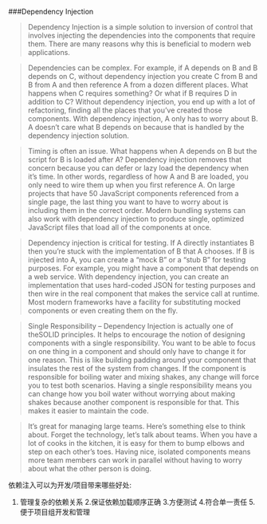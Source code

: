 ###Dependency Injection

>Dependency Injection is a simple solution to inversion of control that involves injecting the dependencies into the components that require them. There are many reasons why this is beneficial to modern web applications.

>Dependencies can be complex. For example, if A depends on B and B depends on C, without dependency injection you create C from B and B from A and then reference A from a dozen different places. What happens when C requires something? Or what if B requires D in addition to C? Without dependency injection, you end up with a lot of refactoring, finding all the places that you’ve created those components. With dependency injection, A only has to worry about B. A doesn’t care what B depends on because that is handled by the dependency injection solution.

>Timing is often an issue. What happens when A depends on B but the script for B is loaded after A? Dependency injection removes that concern because you can defer or lazy load the dependency when it’s time. In other words, regardless of how A and B are loaded, you only need to wire them up when you first reference A. On large projects that have 50 JavaScript components referenced from a single page, the last thing you want to have to worry about is including them in the correct order. Modern bundling systems can also work with dependency injection to produce single, optimized JavaScript files that load all of the components at once.

>Dependency injection is critical for testing. If A directly instantiates B then you’re stuck with the implementation of B that A chooses. If B is injected into A, you can create a “mock B” or a “stub B” for testing purposes. For example, you might have a component that depends on a web service. With dependency injection, you can create an implementation that uses hard-coded JSON for testing purposes and then wire in the real component that makes the service call at runtime. Most modern frameworks have a facility for substituting mocked components or even creating them on the fly.

>Single Responsibility – Dependency Injection is actually one of theSOLID principles. It helps to encourage the notion of designing components with a single responsibility. You want to be able to focus on one thing in a component and should only have to change it for one reason. This is like building padding around your component that insulates the rest of the system from changes. If the component is responsible for boiling water and mixing shakes, any change will force you to test both scenarios. Having a single responsibility means you can change how you boil water without worrying about making shakes because another component is responsible for that. This makes it easier to maintain the code.

>It’s great for managing large teams. Here’s something else to think about. Forget the technology, let’s talk about teams. When you have a lot of cooks in the kitchen, it is easy for them to bump elbows and step on each other’s toes. Having nice, isolated components means more team members can work in parallel without having to worry about what the other person is doing.

 
依赖注入可以为开发/项目带来哪些好处:
1. 管理复杂的依赖关系
2.保证依赖加载顺序正确
3.方便测试
4.符合单一责任
5.便于项目组开发和管理